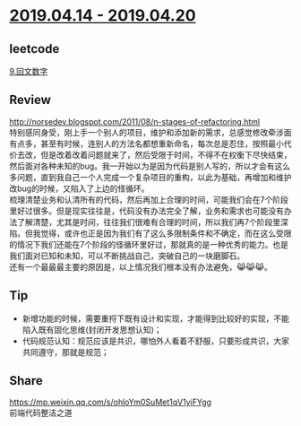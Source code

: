 # [2019.04.14 - 2019.04.20](https://github.com/vjudge/ARTS/blob/master/2019/第0001周.md)

## leetcode
[9.回文数字](https://github.com/vjudge/leetcode/tree/master/9.回文数字)

## Review
http://norsedev.blogspot.com/2011/08/n-stages-of-refactoring.html  
特别感同身受，刚上手一个别人的项目，维护和添加新的需求，总感觉修改牵涉面有点多，甚至有时候，连别人的方法名都想重新命名，每次总是忍住，按照最小代价去改，但是改着改着问题就来了，然后受限于时间，不得不在权衡下尽快结束，然后面对各种未知的bug。我一开始以为是因为代码是别人写的，所以才会有这么多问题，直到我自己一个人完成一个复杂项目的重构，以此为基础，再增加和维护改bug的时候，又陷入了上边的怪循环。  
梳理清楚业务和认清所有的代码，然后再加上合理的时间，可能我们会在7个阶段里好过很多。但是现实往往是，代码没有办法完全了解，业务和需求也可能没有办法了解清楚，尤其是时间，往往我们很难有合理的时间，所以我们再7个阶段里深陷。但我觉得，或许也正是因为我们有了这么多限制条件和不确定，而在这么受限的情况下我们还能在7个阶段的怪循环里好过，那就真的是一种优秀的能力。也是我们面对已知和未知，可以不断挑战自己，突破自己的一块磨脚石。  
还有一个最最最主要的原因是，以上情况我们根本没有办法避免，😹😹😹。

## Tip
* 新增功能的时候，需要重捋下既有设计和实现，才能得到比较好的实现，不能陷入既有固化思维(封闭开发思想认知)；
* 代码规范认知：规范应该是共识，哪怕外人看着不舒服，只要形成共识，大家共同遵守，那就是规范；


## Share
https://mp.weixin.qq.com/s/ohloYm0SuMet1qV1yiFYgg  
前端代码整洁之道
